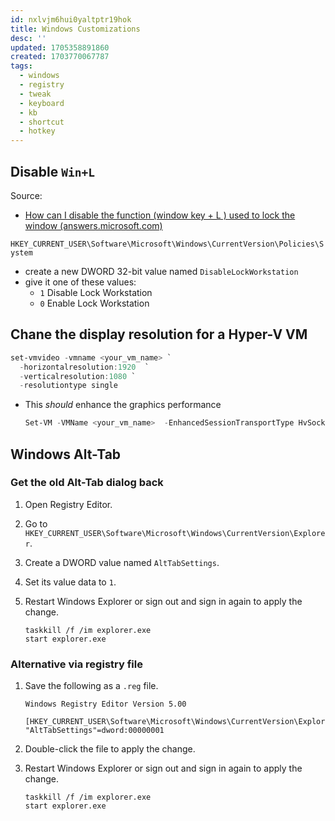 ```yaml
---
id: nxlvjm6hui0yaltptr19hok
title: Windows Customizations
desc: ''
updated: 1705358891860
created: 1703770067787
tags:
  - windows
  - registry
  - tweak
  - keyboard
  - kb
  - shortcut
  - hotkey
---
```


## Disable `Win+L`

Source:

* [How can I disable  the function (window key + L )
  used to lock the window
  (answers.microsoft.com)](https://answers.microsoft.com/en-us/windows/forum/all/how-i-can-disable-the-function-window-key-l-used/fdb6696e-eb2f-4115-a79d-771b7e0bb496)

`HKEY_CURRENT_USER\Software\Microsoft\Windows\CurrentVersion\Policies\System`

* create a new DWORD 32-bit value
  named `DisableLockWorkstation`
* give it one of these values:
  * `1` Disable Lock Workstation
  * `0` Enable Lock Workstation

## Chane the display resolution for a Hyper-V VM

```powershell
set-vmvideo -vmname <your_vm_name> `
  -horizontalresolution:1920  `
  -verticalresolution:1080 `
  -resolutiontype single
```

* This _should_ enhance the graphics performance

  ```powershell
  Set-VM -VMName <your_vm_name>  -EnhancedSessionTransportType HvSocket
  ```


## Windows Alt-Tab

### Get the old Alt-Tab dialog back

1. Open Registry Editor.
2. Go to `HKEY_CURRENT_USER\Software\Microsoft\Windows\CurrentVersion\Explorer`.
3. Create a DWORD value named `AltTabSettings`.
4. Set its value data to `1`.
5. Restart Windows Explorer or sign out and sign in again to apply the change.

   ```batch
   taskkill /f /im explorer.exe
   start explorer.exe
   ```

### Alternative via registry file

1. Save the following as a `.reg` file.

   ```reg
   Windows Registry Editor Version 5.00
  
   [HKEY_CURRENT_USER\Software\Microsoft\Windows\CurrentVersion\Explorer]
   "AltTabSettings"=dword:00000001
   ```

2. Double-click the file to apply the change.

3. Restart Windows Explorer or sign out and sign in again to apply the change.

   ```batch
   taskkill /f /im explorer.exe
   start explorer.exe
   ```
